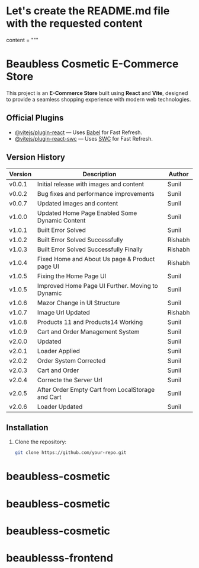 # Let's create the README.md file with the requested content

content = """

# Beaubless Cosmetic E-Commerce Store

This project is an **E-Commerce Store** built using **React** and **Vite**, designed to provide a seamless shopping experience with modern web technologies.

## Official Plugins

- [@vitejs/plugin-react](https://github.com/vitejs/vite-plugin-react) — Uses [Babel](https://babeljs.io/) for Fast Refresh.
- [@vitejs/plugin-react-swc](https://github.com/vitejs/vite-plugin-react-swc) — Uses [SWC](https://swc.rs/) for Fast Refresh.

## Version History

| Version | Description                                       | Author  |
| ------- | ------------------------------------------------- | ------- |
| v0.0.1  | Initial release with images and content           | Sunil   |
| v0.0.2  | Bug fixes and performance improvements            | Sunil   |
| v0.0.7  | Updated images and content                        | Sunil   |
| v1.0.0  | Updated Home Page Enabled Some Dynamic Content    | Sunil   |
| v1.0.1  | Built Error Solved                                | Sunil   |
| v1.0.2  | Built Error Solved Successfully                   | Rishabh |
| v1.0.3  | Built Error Solved Successfully Finally           | Rishabh |
| v1.0.4  | Fixed Home and About Us page & Product page UI    | Rishabh |
| v1.0.5  | Fixing the Home Page UI                           | Sunil   |
| v1.0.5  | Improved Home Page UI Further. Moving to Dynamic  | Sunil   |
| v1.0.6  | Mazor Change in UI Structure                      | Sunil   |
| v1.0.7  | Image Url Updated                                 | Rishabh |
| v1.0.8  | Products 11 and Products14 Working                | Sunil   |
| v1.0.9  | Cart and Order Management System                  | Sunil   |
| v2.0.0  | Updated                                           | Sunil   |
| v2.0.1  | Loader Applied                                    | Sunil   |
| v2.0.2  | Order System Corrected                            | Sunil   |
| v2.0.3  | Cart and Order                                    | Sunil   |
| v2.0.4  | Correcte the Server Url                           | Sunil   |
| v2.0.5  | After Order Empty Cart from LocalStorage and Cart | Sunil   |
| v2.0.6  | Loader Updated                                    | Sunil   |

## Installation

1. Clone the repository:
   ```bash
   git clone https://github.com/your-repo.git
   ```

# beaubless-cosmetic

# beaubless-cosmetic

# beaubless-cosmetic

# beaublesss-frontend
